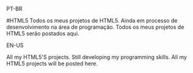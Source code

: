 PT-BR

#HTML5
Todos os meus projetos de HTML5.
Ainda em processo de desenvolvimento na área de programação.
Todos os meus projetos de HTML5 serão postados aqui.

EN-US

All my HTML5'S projects.
Still developing my programming skills.
All my HTML5 projects will be posted here.

